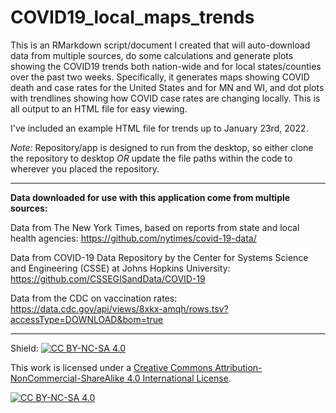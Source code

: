 # COVID19_local_maps_trends
This is an RMarkdown script/document I created that will auto-download data from multiple sources, do some calculations and generate plots showing the COVID19 trends both nation-wide and for local states/counties over the past two weeks.  Specifically, it generates maps showing COVID death and case rates for the United States and for MN and WI, and dot plots with trendlines showing how COVID case rates are changing locally.  This is all output to an HTML file for easy viewing.

I've included an example HTML file for trends up to January 23rd, 2022.

*Note:* Repository/app is designed to run from the desktop, so either clone the repository to desktop *OR* update the file paths within the code to wherever you placed the repository.

---------------------------------------------------------------------------------------------------

**Data downloaded for use with this application come from multiple sources:**

Data from The New York Times, based on reports from state and local health agencies:
https://github.com/nytimes/covid-19-data/

Data from COVID-19 Data Repository by the Center for Systems Science and Engineering (CSSE) at Johns Hopkins University:
https://github.com/CSSEGISandData/COVID-19

Data from the CDC on vaccination rates:
https://data.cdc.gov/api/views/8xkx-amqh/rows.tsv?accessType=DOWNLOAD&bom=true

---------------------------------------------------------------------------------------------------

Shield: [![CC BY-NC-SA 4.0][cc-by-nc-sa-shield]][cc-by-nc-sa]

This work is licensed under a
[Creative Commons Attribution-NonCommercial-ShareAlike 4.0 International License][cc-by-nc-sa].

[![CC BY-NC-SA 4.0][cc-by-nc-sa-image]][cc-by-nc-sa]

[cc-by-nc-sa]: http://creativecommons.org/licenses/by-nc-sa/4.0/
[cc-by-nc-sa-image]: https://licensebuttons.net/l/by-nc-sa/4.0/88x31.png
[cc-by-nc-sa-shield]: https://img.shields.io/badge/License-CC%20BY--NC--SA%204.0-lightgrey.svg
